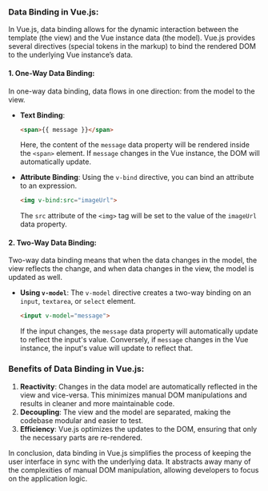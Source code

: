 ### Data Binding in Vue.js:

In Vue.js, data binding allows for the dynamic interaction between the template (the view) and the Vue instance data (the model). Vue.js provides several directives (special tokens in the markup) to bind the rendered DOM to the underlying Vue instance’s data.

#### 1. **One-Way Data Binding**:

In one-way data binding, data flows in one direction: from the model to the view. 

- **Text Binding**: 
  ```html
  <span>{{ message }}</span>
  ```
  Here, the content of the `message` data property will be rendered inside the `<span>` element. If `message` changes in the Vue instance, the DOM will automatically update.

- **Attribute Binding**:
  Using the `v-bind` directive, you can bind an attribute to an expression.
  ```html
  <img v-bind:src="imageUrl">
  ```
  The `src` attribute of the `<img>` tag will be set to the value of the `imageUrl` data property.

#### 2. **Two-Way Data Binding**:

Two-way data binding means that when the data changes in the model, the view reflects the change, and when data changes in the view, the model is updated as well.

- **Using `v-model`**:
  The `v-model` directive creates a two-way binding on an `input`, `textarea`, or `select` element.
  ```html
  <input v-model="message">
  ```
  If the input changes, the `message` data property will automatically update to reflect the input's value. Conversely, if `message` changes in the Vue instance, the input's value will update to reflect that.

### Benefits of Data Binding in Vue.js:

1. **Reactivity**: Changes in the data model are automatically reflected in the view and vice-versa. This minimizes manual DOM manipulations and results in cleaner and more maintainable code.
2. **Decoupling**: The view and the model are separated, making the codebase modular and easier to test.
3. **Efficiency**: Vue.js optimizes the updates to the DOM, ensuring that only the necessary parts are re-rendered.

In conclusion, data binding in Vue.js simplifies the process of keeping the user interface in sync with the underlying data. It abstracts away many of the complexities of manual DOM manipulation, allowing developers to focus on the application logic.
